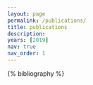 ```yaml
---
layout: page
permalink: /publications/
title: publications
description: 
years: [2019]
nav: true
nav_order: 1
---
```


<!-- _pages/publications.md -->
<div class="publications">

<!-- {% for y in page.years %} -->
  <!-- <h2 class="year">{{y}}</h2> -->
  {% bibliography %}
  <!-- {% bibliography -f papers --group_by year %} -->
<!-- {% endfor %} -->

</div>
